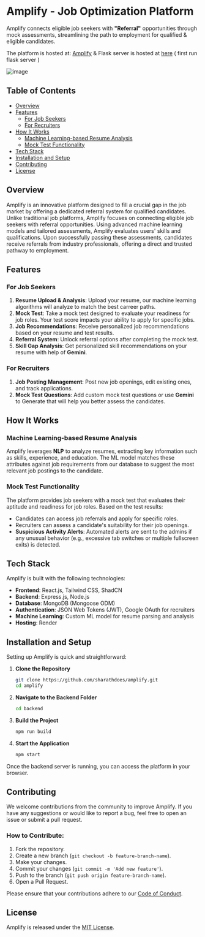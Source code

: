 
# Amplify - Job Optimization Platform

Amplify connects eligible job seekers with **"Referral"** opportunities through mock assessments, streamlining the path to employment for qualified & eligible candidates.

The platform is hosted at: [Amplify](https://amplify-4.onrender.com)
& Flask server is hosted at [here](https://amplify-5.onrender.com) ( first run flask server )

![image](https://github.com/user-attachments/assets/8a1d7fc0-9eed-4a76-b489-edd28d653132)

## Table of Contents

- [Overview](#overview)
- [Features](#features)
  - [For Job Seekers](#for-job-seekers)
  - [For Recruiters](#for-recruiters)
- [How It Works](#how-it-works)
  - [Machine Learning-based Resume Analysis](#machine-learning-based-resume-analysis)
  - [Mock Test Functionality](#mock-test-functionality)
- [Tech Stack](#tech-stack)
- [Installation and Setup](#installation-and-setup)
- [Contributing](#contributing)
- [License](#license)
  
## Overview

Amplify is an innovative platform designed to fill a crucial gap in the job market by offering a dedicated referral system for qualified candidates. Unlike traditional job platforms, Amplify focuses on connecting eligible job seekers with referral opportunities. Using advanced machine learning models and tailored assessments, Amplify evaluates users' skills and qualifications. Upon successfully passing these assessments, candidates receive referrals from industry professionals, offering a direct and trusted pathway to employment. 

## Features

### For Job Seekers

1. **Resume Upload & Analysis**: Upload your resume, our machine learning algorithms will analyze to match the best carreer paths.
2. **Mock Test**: Take a mock test designed to evaluate your readiness for job roles. Your test score impacts your ability to apply for specific jobs.
3. **Job Recommendations**: Receive personalized job recommendations based on your resume and test results.
4. **Referral System**: Unlock referral options after completing the mock test.
5. **Skill Gap Analysis**: Get personalized skill recommendations on your resume with help of **Gemini**.

### For Recruiters

1. **Job Posting Management**: Post new job openings, edit existing ones, and track applications.
2. **Mock Test Questions**: Add custom mock test questions or use **Gemini** to Generate that will help you better assess the candidates.

## How It Works

### Machine Learning-based Resume Analysis

Amplify leverages **NLP** to analyze resumes, extracting key information such as skills, experience, and education. The ML model matches these attributes against job requirements from our database to suggest the most relevant job postings to the candidate.

### Mock Test Functionality

The platform provides job seekers with a mock test that evaluates their aptitude and readiness for job roles. Based on the test results:
- Candidates can access job referrals and apply for specific roles.
- Recruiters can assess a candidate's suitability for their job openings.
- **Suspicious Activity Alerts**: Automated alerts are sent to the admins if any unusual behavior (e.g., excessive tab switches or multiple fullscreen exits) is detected.
  
## Tech Stack

Amplify is built with the following technologies:

- **Frontend**: React.js, Tailwind CSS, ShadCN 
- **Backend**: Express.js, Node.js
- **Database**: MongoDB (Mongoose ODM)
- **Authentication**: JSON Web Tokens (JWT), Google OAuth for recruiters
- **Machine Learning**: Custom ML model for resume parsing and analysis
- **Hosting**: Render

## Installation and Setup

Setting up Amplify is quick and straightforward:

1. **Clone the Repository**
   ```bash
   git clone https://github.com/sharathdoes/amplify.git
   cd amplify
   ```

2. **Navigate to the Backend Folder**
   ```bash
   cd backend
   ```

3. **Build the Project**
   ```bash
   npm run build
   ```

4. **Start the Application**
   ```bash
   npm start
   ```

Once the backend server is running, you can access the platform in your browser. 

## Contributing

We welcome contributions from the community to improve Amplify. If you have any suggestions or would like to report a bug, feel free to open an issue or submit a pull request.

### How to Contribute:

1. Fork the repository.
2. Create a new branch (`git checkout -b feature-branch-name`).
3. Make your changes.
4. Commit your changes (`git commit -m 'Add new feature'`).
5. Push to the branch (`git push origin feature-branch-name`).
6. Open a Pull Request.

Please ensure that your contributions adhere to our [Code of Conduct](CODE_OF_CONDUCT.md).

## License

Amplify is released under the [MIT License](LICENSE).


